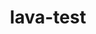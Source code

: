 ---
parent_project: lava
permalink: /engineering/projects/lava/lava-test/
project_link_name: lava-test
project_stats: 'true'
project_url: n/a
image:
  featured: 'true'
  path: /assets/images/projects/lava.png
title: lava-test
display: false
---